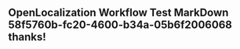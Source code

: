 <properties
ms.topic="hero-topic"
ms.test1="hero-topic"
ms.test2="test"/>

## OpenLocalization Workflow Test MarkDown 58f5760b-fc20-4600-b34a-05b6f2006068 thanks!
